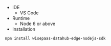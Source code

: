 
* IDE
  * VS Code
* Runtime
  * Node 6 or above
* Installation

```
npm install wisepaas-datahub-edge-nodejs-sdk
```
